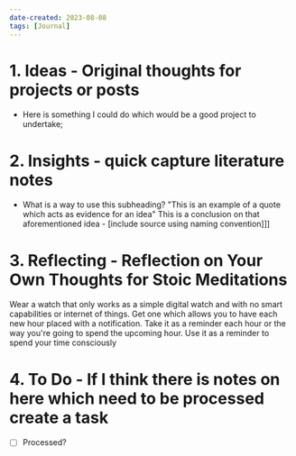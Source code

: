 ```yaml
---
date-created: 2023-08-08
tags: [Journal]
---
```


# 1. Ideas - Original thoughts for projects or posts
- Here is something I could do which would be a good project to undertake;

# 2. Insights - quick capture literature notes
- What is a way to use this subheading? "This is an example of a quote which acts as evidence for an idea" This is a conclusion on that aforementioned idea - [include source using naming convention]]]

# 3. Reflecting - Reflection on Your Own Thoughts for Stoic Meditations

Wear a watch that only works as a simple digital watch and with no smart capabilities or internet of things. Get one which allows you to have each new hour placed with a notification. Take it as a reminder each hour or the way you're going to spend the upcoming hour. Use it as a reminder to spend your time consciously 

# 4. To Do - If I think there is notes on here which need to be processed create a task

- [ ] Processed? 